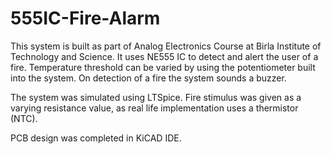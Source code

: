 # 555IC-Fire-Alarm

This system is built as part of Analog Electronics Course at Birla Institute of Technology and Science. It uses NE555 IC to detect and alert the user of a fire. 
Temperature threshold can be varied by using the potentiometer built into the system. 
On detection of a fire the system sounds a buzzer. 

The system was simulated using LTSpice. Fire stimulus was given as a varying resistance value, as real life implementation uses a thermistor (NTC). 

PCB design was completed in KiCAD IDE. 
